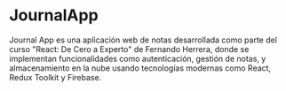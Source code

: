 # JournalApp
Journal App es una aplicación web de notas desarrollada como parte del curso "React: De Cero a Experto" de Fernando Herrera, donde se implementan funcionalidades como autenticación, gestión de notas, y almacenamiento en la nube usando tecnologías modernas como React, Redux Toolkit y Firebase.
